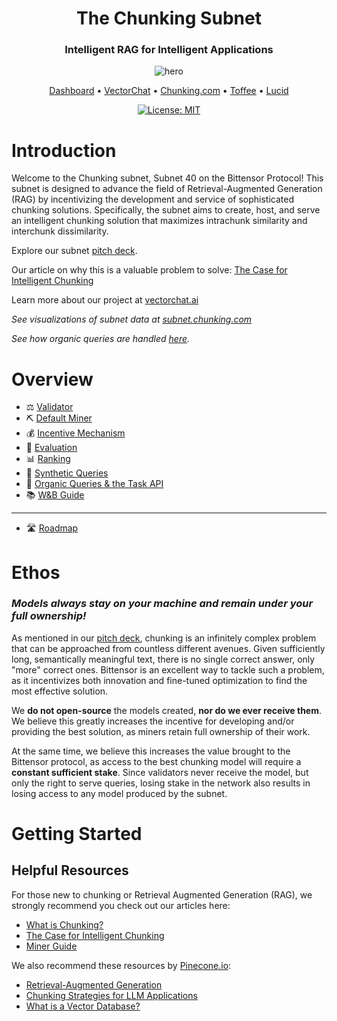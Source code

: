 <div align="center">

# **The Chunking Subnet** <!-- omit in toc -->

### Intelligent RAG for Intelligent Applications <!-- omit in toc -->

![hero](./assets/title.png)

[Dashboard](https://subnet.chunking.com) • [VectorChat](https://vectorchat.ai) • [Chunking.com](https://chunking.com) • [Toffee](https://medium.com/@vectorchat/introducing-toffee-a-new-era-in-conversational-ai-cfd09c6648ae) • [Lucid](https://github.com/VectorChat/lucid)

[![License: MIT](https://img.shields.io/badge/License-MIT-yellow.svg)](https://opensource.org/licenses/MIT)

</div>

# Introduction

Welcome to the Chunking subnet, Subnet 40 on the Bittensor Protocol! This subnet is designed to advance the field of Retrieval-Augmented Generation (RAG) by incentivizing the development and service of sophisticated chunking solutions. Specifically, the subnet aims to create, host, and serve an intelligent chunking solution that maximizes intrachunk similarity and interchunk dissimilarity.

Explore our subnet [pitch deck](https://x.vectorchat.ai/chunking_pitch_deck.pdf).

Our article on why this is a valuable problem to solve: [The Case for Intelligent Chunking](https://medium.com/@vectorchat/the-case-for-intelligent-chunking-3f903aa3a72c)

Learn more about our project at [vectorchat.ai](https://vectorchat.ai)

_See visualizations of subnet data at [subnet.chunking.com](https://subnet.chunking.com/)_

_See how organic queries are handled [here](./docs/organic.md)._

# Overview

- ⚖️ [Validator](./docs/validator.md)
- ⛏️ [Default Miner](./docs/default_miner.md)
- 💰 [Incentive Mechanism](./docs/incentive_mechanism.md)
- 📝 [Evaluation](./docs/evaluation.md)
- 📊 [Ranking](./docs/ranking.md)
- 🧪 [Synthetic Queries](./docs/synthetic.md)
- 🌱 [Organic Queries & the Task API](./docs/organic.md)
- 📚 [W&B Guide](./docs/wandb_guide.md)

---

- 🛣️ [Roadmap](./docs/roadmap.md)

# Ethos

### _Models always stay on your machine and remain under your full ownership!_

As mentioned in our [pitch deck](https://x.vectorchat.ai/chunking_pitch_deck.pdf), chunking is an infinitely complex problem that can be approached from countless different avenues. Given sufficiently long, semantically meaningful text, there is no single correct answer, only "more" correct ones. Bittensor is an excellent way to tackle such a problem, as it incentivizes both innovation and fine-tuned optimization to find the most effective solution.

We **do not open-source** the models created, **nor do we ever receive them**. We believe this greatly increases the incentive for developing and/or providing the best solution, as miners retain full ownership of their work.

At the same time, we believe this increases the value brought to the Bittensor protocol, as access to the best chunking model will require a **constant sufficient stake**. Since validators never receive the model, but only the right to serve queries, losing stake in the network also results in losing access to any model produced by the subnet.

# Getting Started

## Helpful Resources

For those new to chunking or Retrieval Augmented Generation (RAG), we strongly recommend you check out our articles here:

- [What is Chunking?](./docs/chunking.md)
- [The Case for Intelligent Chunking](https://medium.com/@vectorchat/the-case-for-intelligent-chunking-3f903aa3a72c)
- [Miner Guide](./docs/miner_guide.md)

We also recommend these resources by [Pinecone.io](https://www.pinecone.io/):

- [Retrieval-Augmented Generation](https://www.pinecone.io/learn/retrieval-augmented-generation/)
- [Chunking Strategies for LLM Applications](https://www.pinecone.io/learn/chunking-strategies/)
- [What is a Vector Database?](https://www.pinecone.io/learn/vector-database/)
